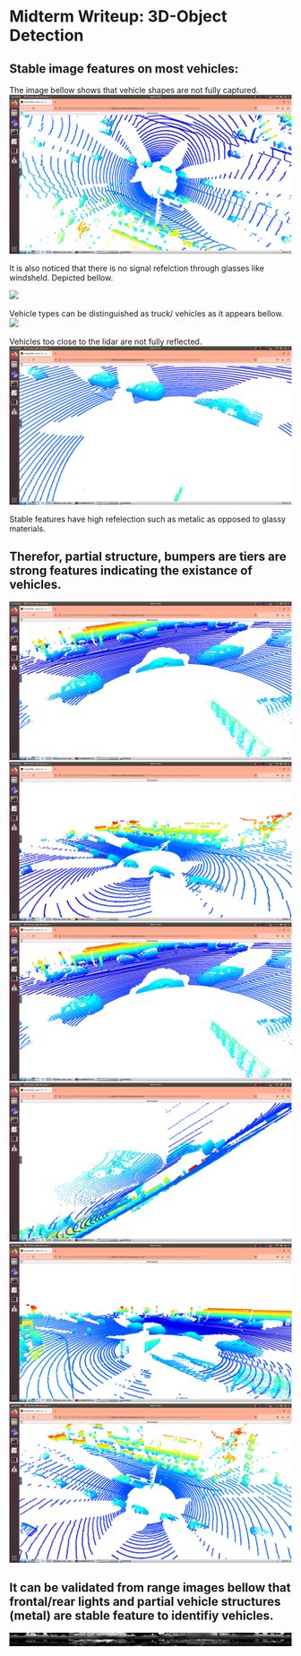 # Midterm Writeup: 3D-Object Detection


## Stable image features on most vehicles:

The image bellow shows that vehicle shapes are not fully captured.
<img src='imgs/Screenshot from 2022-06-29 10-15-00.png' />

It is also noticed that there is no signal refelction through glasses like windsheld. Depicted bellow.

<img src='imgs/Screenshot from 2022-06-29 10-22-33.png' />

Vehicle types can be distinguished as truck/ vehicles as it appears bellow.
<img src='imgs/Screenshot from 2022-06-29 10-13-30.png' />


Vehicles too close to the lidar are not fully reflected.
<img src='imgs/Screenshot from 2022-06-29 10-14-31.png' />

Stable features have high refelection such as metalic as opposed to glassy materials.
## Therefor, partial structure, bumpers are tiers are strong features indicating the existance of vehicles.

<img src='imgs/Screenshot from 2022-06-29 10-20-03.png' />

<img src='imgs/Screenshot from 2022-06-29 10-09-42.png' />

<img src='imgs/Screenshot from 2022-06-29 10-20-03.png' />

<img src='imgs/Screenshot from 2022-06-29 10-16-03.png' />

<img src='imgs/Screenshot from 2022-06-29 10-16-34.png' />

<img src='imgs/Screenshot from 2022-06-29 10-18-14.png' />

## It can be validated from range images bellow that frontal/rear lights and partial vehicle structures (metal) are stable feature to identifiy vehicles.

<img src='range_image_screenshot_29.06.2022.png' />


